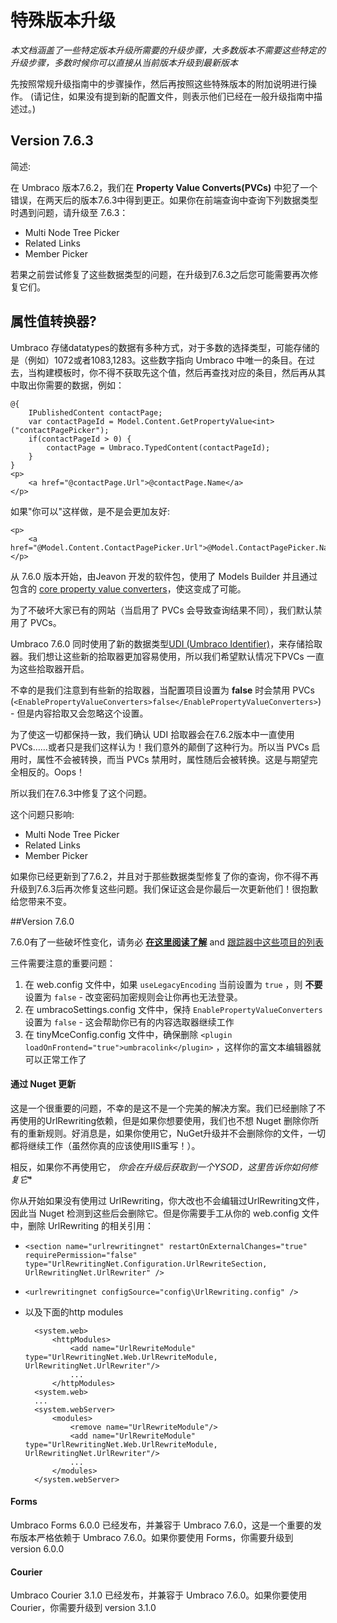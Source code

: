 # 特殊版本升级

*本文档涵盖了一些特定版本升级所需要的升级步骤，大多数版本不需要这些特定的升级步骤，多数时候你可以直接从当前版本升级到最新版本*

先按照常规升级指南中的步骤操作，然后再按照这些特殊版本的附加说明进行操作。 (请记住，如果没有提到新的配置文件，则表示他们已经在一般升级指南中描述过。)


## Version 7.6.3
简述:

在 Umbraco 版本7.6.2，我们在 **Property Value Converts(PVCs)** 中犯了一个错误，在两天后的版本7.6.3中得到更正。如果你在前端查询中查询下列数据类型时遇到问题，请升级至 7.6.3：

 * Multi Node Tree Picker
 * Related Links
 * Member Picker

若果之前尝试修复了这些数据类型的问题，在升级到7.6.3之后您可能需要再次修复它们。

## 属性值转换器?

Umbraco 存储datatypes的数据有多种方式，对于多数的选择类型，可能存储的是（例如）1072或者1083,1283。这些数字指向 Umbraco 中唯一的条目。在过去，当构建模板时，你不得不获取先这个值，然后再查找对应的条目，然后再从其中取出你需要的数据，例如：

	@{
		IPublishedContent contactPage;
		var contactPageId = Model.Content.GetPropertyValue<int>("contactPagePicker");
		if(contactPageId > 0) {
			contactPage = Umbraco.TypedContent(contactPageId);
		}
	}
	<p>
		<a href="@contactPage.Url">@contactPage.Name</a>
	</p>
		
如果"你可以"这样做，是不是会更加友好:

	<p>
		<a href="@Model.Content.ContactPagePicker.Url">@Model.ContactPagePicker.Name</a>
	</p>
		
从 7.6.0 版本开始，由Jeavon 开发的软件包，使用了 Models Builder 并且通过包含的 [core property value converters](https://our.umbraco.org/projects/developer-tools/umbraco-core-property-value-converters/)，使这变成了可能。

为了不破坏大家已有的网站（当启用了 PVCs 会导致查询结果不同），我们默认禁用了 PVCs。

Umbraco 7.6.0 同时使用了新的数据类型[UDI (Umbraco Identifier)](https://our.umbraco.org/Documentation/Reference/Querying/Udi)，来存储拾取器。我们想让这些新的拾取器更加容易使用，所以我们希望默认情况下PVCs 一直为这些拾取器开启。

不幸的是我们注意到有些新的拾取器，当配置项目设置为 **false** 时会禁用 PVCs (`<EnablePropertyValueConverters>false</EnablePropertyValueConverters>`) - 但是内容拾取又会忽略这个设置。

为了使这一切都保持一致，我们确认 UDI 拾取器会在7.6.2版本中一直使用 PVCs……或者只是我们这样认为！我们意外的颠倒了这种行为。所以当 PVCs 启用时，属性不会被转换，而当 PVCs 禁用时，属性随后会被转换。这是与期望完全相反的。Oops！

所以我们在7.6.3中修复了这个问题。

这个问题只影响:

 * Multi Node Tree Picker
 * Related Links
 * Member Picker

如果你已经更新到了7.6.2，并且对于那些数据类型修复了你的查询，你不得不再升级到7.6.3后再次修复这些问题。我们保证这会是你最后一次更新他们！很抱歉给您带来不变。

##Version 7.6.0

7.6.0有了一些破坏性变化，请务必 **[在这里阅读了解](760-breaking-changes.md)** and [跟踪器中这些项目的列表](http://issues.umbraco.org/issues/U4?q=Due+in+version%3A+7.6.0+Backwards+compatible%3F%3A+No+)

三件需要注意的重要问题：

 1. 在 web.config 文件中，如果 `useLegacyEncoding` 当前设置为 `true` ，则 **不要** 设置为 `false` - 改变密码加密规则会让你再也无法登录。
 2. 在 umbracoSettings.config 文件中，保持 `EnablePropertyValueConverters` 设置为 `false` - 这会帮助你已有的内容选取器继续工作
 3. 在 tinyMceConfig.config 文件中，确保删除 `<plugin loadOnFrontend="true">umbracolink</plugin>` ，这样你的富文本编辑器就可以正常工作了

#### 通过 Nuget 更新

这是一个很重要的问题，不幸的是这不是一个完美的解决方案。我们已经删除了不再使用的UrlRewriting依赖，但是如果你想要使用，我们也不想 Nuget 删除你所有的重新规则。好消息是，如果你使用它，NuGet升级并不会删除你的文件，一切都将继续工作（虽然你真的应该使用IIS重写！）。

相反，如果你不再使用它， *你会在升级后获取到一个YSOD，这里告诉你如何修复它**

你从开始如果没有使用过 UrlRewriting，你大改也不会编辑过UrlRewriting文件，因此当 Nuget 检测到这些后会删除它。但是你需要手工从你的 web.config 文件中，删除 UrlRewriting 的相关引用：

* `<section name="urlrewritingnet" restartOnExternalChanges="true" requirePermission="false" type="UrlRewritingNet.Configuration.UrlRewriteSection, UrlRewritingNet.UrlRewriter" />`
* `<urlrewritingnet configSource="config\UrlRewriting.config" />`
* 以及下面的http modules
    	
    	<system.web>
    		<httpModules>
    			<add name="UrlRewriteModule" type="UrlRewritingNet.Web.UrlRewriteModule, UrlRewritingNet.UrlRewriter"/>
    			...
    		</httpModules>
    	<system.web>
    	...
    	<system.webServer>
    		<modules>
    			<remove name="UrlRewriteModule"/>
    			<add name="UrlRewriteModule" type="UrlRewritingNet.Web.UrlRewriteModule, UrlRewritingNet.UrlRewriter"/>
    			...
    		</modules>
    	</system.webServer>

#### Forms

Umbraco Forms 6.0.0 已经发布，并兼容于 Umbraco 7.6.0，这是一个重要的发布版本严格依赖于 Umbraco 7.6.0。如果你要使用 Forms，你需要升级到 version 6.0.0


#### Courier

Umbraco Courier 3.1.0 已经发布，并兼容于 Umbraco 7.6.0。如果你要使用 Courier，你需要升级到 version 3.1.0
